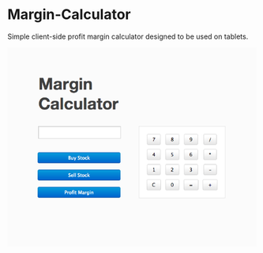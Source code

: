 Margin-Calculator
=================

Simple client-side profit margin calculator designed to be used on tablets.

![alt text](images/sample.png "")

